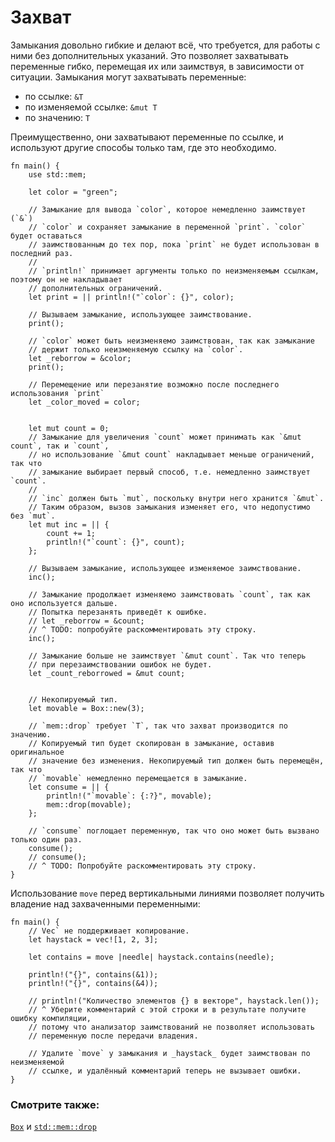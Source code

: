 # Захват

Замыкания довольно гибкие и делают всё, что требуется, для работы с ними без дополнительных указаний. Это позволяет захватывать переменные гибко, перемещая их или заимствуя, в зависимости от ситуации. Замыкания могут захватывать переменные:

- по ссылке: `&T`
- по изменяемой ссылке: `&mut T`
- по значению: `T`

Преимущественно, они захватывают переменные по ссылке, и используют другие способы только там, где это необходимо.

```rust,editable
fn main() {
    use std::mem;
    
    let color = "green";

    // Замыкание для вывода `color`, которое немедленно заимствует (`&`)
    // `color` и сохраняет замыкание в переменной `print`. `color` будет оставаться
    // заимствованным до тех пор, пока `print` не будет использован в последний раз.
    //
    // `println!` принимает аргументы только по неизменяемым ссылкам, поэтому он не накладывает
    // дополнительных ограничений.
    let print = || println!("`color`: {}", color);

    // Вызываем замыкание, использующее заимствование.
    print();

    // `color` может быть неизменяемо заимствован, так как замыкание
    // держит только неизменяемую ссылку на `color`.
    let _reborrow = &color;
    print();

    // Перемещение или перезанятие возможно после последнего использования `print`
    let _color_moved = color;


    let mut count = 0;
    // Замыкание для увеличения `count` может принимать как `&mut count`, так и `count`,
    // но использование `&mut count` накладывает меньше ограничений, так что
    // замыкание выбирает первый способ, т.е. немедленно заимствует `count`.
    //
    // `inc` должен быть `mut`, поскольку внутри него хранится `&mut`.
    // Таким образом, вызов замыкания изменяет его, что недопустимо без `mut`.
    let mut inc = || {
        count += 1;
        println!("`count`: {}", count);
    };

    // Вызываем замыкание, использующее изменяемое заимствование.
    inc();

    // Замыкание продолжает изменяемо заимствовать `count`, так как оно используется дальше.
    // Попытка перезанять приведёт к ошибке.
    // let _reborrow = &count;
    // ^ TODO: попробуйте раскомментировать эту строку.
    inc();

    // Замыкание больше не заимствует `&mut count`. Так что теперь
    // при перезаимствовании ошибок не будет.
    let _count_reborrowed = &mut count;

    
    // Некопируемый тип.
    let movable = Box::new(3);

    // `mem::drop` требует `T`, так что захват производится по значению.
    // Копируемый тип будет скопирован в замыкание, оставив оригинальное
    // значение без изменения. Некопируемый тип должен быть перемещён, так что
    // `movable` немедленно перемещается в замыкание.
    let consume = || {
        println!("`movable`: {:?}", movable);
        mem::drop(movable);
    };

    // `consume` поглощает переменную, так что оно может быть вызвано только один раз.
    consume();
    // consume();
    // ^ TODO: Попробуйте раскомментировать эту строку.
}
```

Использование `move` перед вертикальными линиями позволяет получить владение над захваченными переменными:

```rust,editable
fn main() {
    // Vec` не поддерживает копирование.
    let haystack = vec![1, 2, 3];

    let contains = move |needle| haystack.contains(needle);

    println!("{}", contains(&1));
    println!("{}", contains(&4));

    // println!("Количество элементов {} в векторе", haystack.len());
    // ^ Уберите комментарий с этой строки и в результате получите ошибку компиляции,
    // потому что анализатор заимствований не позволяет использовать
    // переменную после передачи владения.
    
    // Удалите `move` у замыкания и _haystack_ будет заимствован по неизменяемой
    // ссылке, и удалённый комментарий теперь не вызывает ошибки.
}
```

### Смотрите также:

[`Box`] и [`std::mem::drop`]


[`Box`]: ../../std/box.md
[`std::mem::drop`]: https://doc.rust-lang.org/std/mem/fn.drop.html
